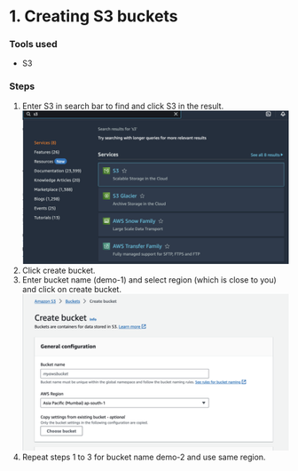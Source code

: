 <h1>1. Creating S3 buckets</h1>
<p><h3>Tools used</h3>
<ul>
<li>S3</li>
</ul>
</p>

<p><h3>Steps</h3>
<ol>
  <li>Enter S3 in search bar to find and click S3 in the result.</li>
  <img src="https://github.com/MithileshSanam/AWS/blob/main/project_steps/1_Create_S3_bucket/images/1.1.png?raw=true alt="Create S3 bucket">
  <li>Click create bucket.</li>
  <li>Enter bucket name (demo-1) and select region (which is close to you) and click on create bucket.</li>
  <img src="https://github.com/MithileshSanam/AWS/blob/main/project_steps/1_Create_S3_bucket/images/1.2.png?raw=true alt="Create S3 bucket">
  <li>Repeat steps 1 to 3 for bucket name demo-2 and use same region.
  </li>
</ol>
</p>
